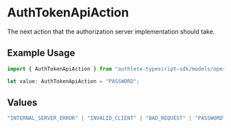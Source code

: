 # AuthTokenApiAction

The next action that the authorization server implementation should take.

## Example Usage

```typescript
import { AuthTokenApiAction } from "authlete-typescript-sdk/models/operations";

let value: AuthTokenApiAction = "PASSWORD";
```

## Values

```typescript
"INTERNAL_SERVER_ERROR" | "INVALID_CLIENT" | "BAD_REQUEST" | "PASSWORD" | "OK" | "TOKEN_EXCHANGE" | "JWT_BEARER"
```